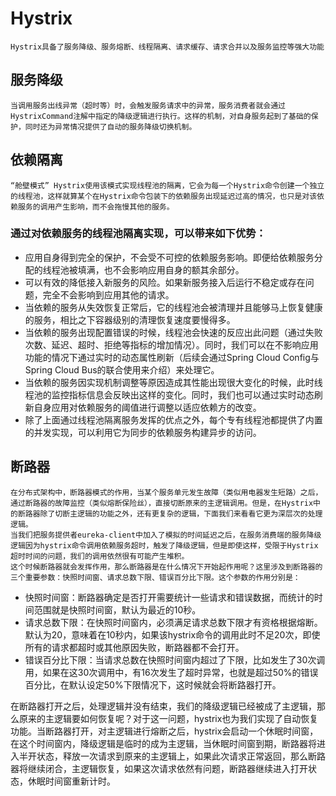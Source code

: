 # Hystrix
    Hystrix具备了服务降级、服务熔断、线程隔离、请求缓存、请求合并以及服务监控等强大功能
## 服务降级
    当调用服务出线异常（超时等）时，会触发服务请求中的异常，服务消费者就会通过HystrixCommand注解中指定的降级逻辑进行执行。这样的机制，对自身服务起到了基础的保护，同时还为异常情况提供了自动的服务降级切换机制。

## 依赖隔离
    “舱壁模式” Hystrix使用该模式实现线程池的隔离，它会为每一个Hystrix命令创建一个独立的线程池，这样就算某个在Hystrix命令包装下的依赖服务出现延迟过高的情况，也只是对该依赖服务的调用产生影响，而不会拖慢其他的服务。
### 通过对依赖服务的线程池隔离实现，可以带来如下优势：
- 应用自身得到完全的保护，不会受不可控的依赖服务影响。即便给依赖服务分配的线程池被填满，也不会影响应用自身的额其余部分。
- 可以有效的降低接入新服务的风险。如果新服务接入后运行不稳定或存在问题，完全不会影响到应用其他的请求。
- 当依赖的服务从失效恢复正常后，它的线程池会被清理并且能够马上恢复健康的服务，相比之下容器级别的清理恢复速度要慢得多。
- 当依赖的服务出现配置错误的时候，线程池会快速的反应出此问题（通过失败次数、延迟、超时、拒绝等指标的增加情况）。同时，我们可以在不影响应用功能的情况下通过实时的动态属性刷新（后续会通过Spring Cloud Config与Spring Cloud Bus的联合使用来介绍）来处理它。
- 当依赖的服务因实现机制调整等原因造成其性能出现很大变化的时候，此时线程池的监控指标信息会反映出这样的变化。同时，我们也可以通过实时动态刷新自身应用对依赖服务的阈值进行调整以适应依赖方的改变。
- 除了上面通过线程池隔离服务发挥的优点之外，每个专有线程池都提供了内置的并发实现，可以利用它为同步的依赖服务构建异步的访问。
## 断路器
    在分布式架构中，断路器模式的作用，当某个服务单元发生故障（类似用电器发生短路）之后，通过断路器的故障监控（类似熔断保险丝），直接切断原来的主逻辑调用。但是，在Hystrix中的断路器除了切断主逻辑的功能之外，还有更复杂的逻辑，下面我们来看看它更为深层次的处理逻辑。
    当我们把服务提供者eureka-client中加入了模拟的时间延迟之后，在服务消费端的服务降级逻辑因为hystrix命令调用依赖服务超时，触发了降级逻辑，但是即使这样，受限于Hystrix超时时间的问题，我们的调用依然很有可能产生堆积。
    这个时候断路器就会发挥作用，那么断路器是在什么情况下开始起作用呢？这里涉及到断路器的三个重要参数：快照时间窗、请求总数下限、错误百分比下限。这个参数的作用分别是：
 - 快照时间窗：断路器确定是否打开需要统计一些请求和错误数据，而统计的时间范围就是快照时间窗，默认为最近的10秒。
 - 请求总数下限：在快照时间窗内，必须满足请求总数下限才有资格根据熔断。默认为20，意味着在10秒内，如果该hystrix命令的调用此时不足20次，即使所有的请求都超时或其他原因失败，断路器都不会打开。
 - 错误百分比下限：当请求总数在快照时间窗内超过了下限，比如发生了30次调用，如果在这30次调用中，有16次发生了超时异常，也就是超过50%的错误百分比，在默认设定50%下限情况下，这时候就会将断路器打开。

在断路器打开之后，处理逻辑并没有结束，我们的降级逻辑已经被成了主逻辑，那么原来的主逻辑要如何恢复呢？对于这一问题，hystrix也为我们实现了自动恢复功能。当断路器打开，对主逻辑进行熔断之后，hystrix会启动一个休眠时间窗，在这个时间窗内，降级逻辑是临时的成为主逻辑，当休眠时间窗到期，断路器将进入半开状态，释放一次请求到原来的主逻辑上，如果此次请求正常返回，那么断路器将继续闭合，主逻辑恢复，如果这次请求依然有问题，断路器继续进入打开状态，休眠时间窗重新计时。